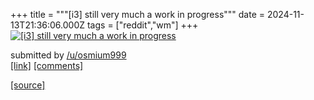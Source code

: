 +++
title = """[i3] still very much a work in progress"""
date = 2024-11-13T21:36:06.000Z
tags = ["reddit","wm"]
+++
[![[i3] still very much a work in progress](https://preview.redd.it/vwn9uajtmq0e1.png?width=640&crop=smart&auto=webp&s=84b7fa37a4f9c06cf826c1c04f0978d86fc11b34 "[i3] still very much a work in progress")](https://www.reddit.com/r/unixporn/comments/1gqoab7/i3_still_very_much_a_work_in_progress/)

submitted by [/u/osmium999](https://www.reddit.com/user/osmium999)  
[\[link\]](https://i.redd.it/vwn9uajtmq0e1.png) [\[comments\]](https://www.reddit.com/r/unixporn/comments/1gqoab7/i3_still_very_much_a_work_in_progress/)

[[source]](https://www.reddit.com/r/unixporn/comments/1gqoab7/i3_still_very_much_a_work_in_progress/)
